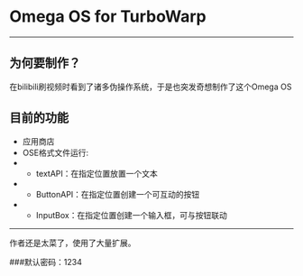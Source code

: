 # Omega OS for TurboWarp

---

## 为何要制作？

在bilibili刷视频时看到了诸多伪操作系统，于是也突发奇想制作了这个Omega OS

## 目前的功能
- 应用商店
- OSE格式文件运行:
 - - textAPI：在指定位置放置一个文本
 - - ButtonAPI：在指定位置创建一个可互动的按钮
 - - InputBox：在指定位置创建一个输入框，可与按钮联动

---

作者还是太菜了，使用了大量扩展。

###默认密码：1234
